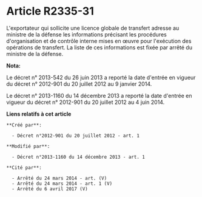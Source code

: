 # Article R2335-31

L'exportateur qui sollicite une licence globale de transfert adresse au ministre de la défense les informations précisant les
procédures d'organisation et de contrôle interne mises en œuvre pour l'exécution des opérations de transfert. La liste de ces
informations est fixée par arrêté du ministre de la défense.

**Nota:**

Le décret n° 2013-542 du 26 juin 2013 a reporté la date d'entrée en vigueur du décret n° 2012-901 du 20 juillet 2012 au 9
janvier 2014.

Le décret n° 2013-1160 du 14 décembre 2013 a reporté la date d'entrée en vigueur du décret n° 2012-901 du 20 juillet 2012 au
4 juin 2014.

**Liens relatifs à cet article**

	**Créé par**:

	  - Décret n°2012-901 du 20 juillet 2012 - art. 1

	**Modifié par**:

	  - Décret n°2013-1160 du 14 décembre 2013 - art. 1

	**Cité par**:

	  - Arrêté du 24 mars 2014 - art. (V)
	  - Arrêté du 24 mars 2014 - art. 1 (V)
	  - Arrêté du 6 avril 2017 (V)
